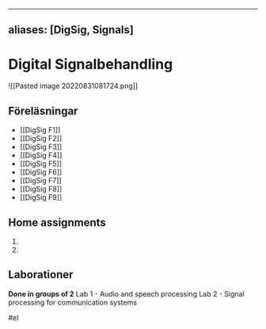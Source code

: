 
---
aliases: [DigSig, Signals]
---

# Digital Signalbehandling
![[Pasted image 20220831081724.png]]

## Föreläsningar
- [[DigSig F1]]
- [[DigSig F2]]
- [[DigSig F3]]
- [[DigSig F4]]
- [[DigSig F5]]
- [[DigSig F6]]
- [[DigSig F7]]
- [[DigSig F8]]
- [[DigSig F9]]

## Home assignments
1.
2.

## Laborationer
**Done in groups of 2**
Lab 1 - Audio and speech processing
Lab 2 - Signal processing for communication systems

#el 